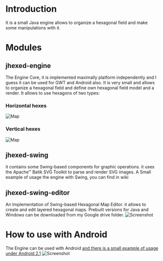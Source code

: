 # Introduction

It is a small Java engine allows to organize a hexagonal field and make some manipulations with it.

# Modules

## jhexed-engine

The Engine Core, it is implemented maximally platform independently and I guess it can be used for GWT and Android also. It is very small and allows to organize a hexagonal field and define own hexagonal field model and a render. It allows to use hexagons of two types:

### Horizontal hexes
![Map](https://github.com/raydac/jhexed/blob/master/files/horzhexesexample.png)

### Vertical hexes
![Map](https://github.com/raydac/jhexed/blob/master/files/verthexesexample.png)

## jhexed-swing

it contains some Swing-based components for graphic operations. it uses the Apache™ Batik SVG Toolkit to parse and render SVG images. A Small example of usage the engine with Swing, you can find in wiki

## jhexed-swing-editor

An Implementation of Swing-based Hexagonal Map Editor. it allows to create and edit layered hexagonal maps. Prebuilt versions for Java and Windows can be downloaded from my Google drive folder.
![Screenshot](https://github.com/raydac/jhexed/blob/master/files/mapeditorscreen.png)

# How to use with Android

The Engine can be used with Android [and there is a small example of usage under Android 2.1](https://github.com/raydac/jhexed/tree/master/samples/android/JHexedPhotoView)
![Screenshot](https://github.com/raydac/jhexed/blob/master/files/android_screen.jpg)
